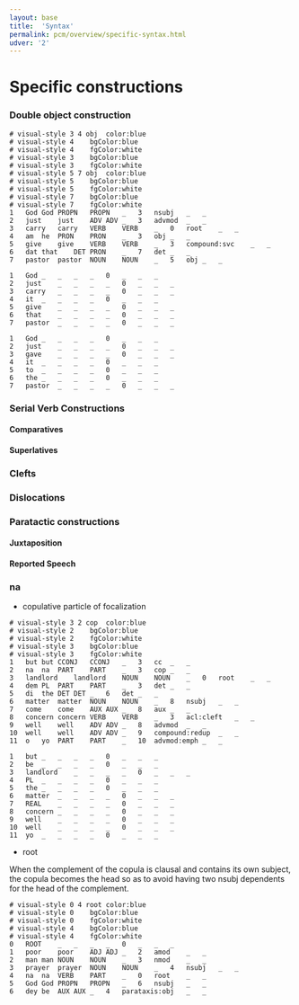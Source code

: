 ```yaml
---
layout: base
title:  'Syntax'
permalink: pcm/overview/specific-syntax.html
udver: '2'
---
```


# Specific constructions

### Double object construction

~~~ conllu
# visual-style 3 4 obj	color:blue
# visual-style 4	bgColor:blue
# visual-style 4	fgColor:white
# visual-style 3	bgColor:blue
# visual-style 3	fgColor:white
# visual-style 5 7 obj	color:blue
# visual-style 5	bgColor:blue
# visual-style 5	fgColor:white
# visual-style 7	bgColor:blue
# visual-style 7	fgColor:white
1	God	God	PROPN	PROPN	_	3	nsubj	_	_
2	just	just	ADV	ADV	_	3	advmod	_	_
3	carry	carry	VERB	VERB	_	0	root	_	_
4	am	he	PRON	PRON	_	3	obj	_	_
5	give	give	VERB	VERB	_	3	compound:svc	_	_
6	dat	that	DET	PRON	_	7	det	_	_
7	pastor	pastor	NOUN	NOUN	_	5	obj	_	_

1	God	_	_	_	_	0	_	_	_
2	just	_	_	_	_	0	_	_	_
3	carry 	_	_	_	_	0	_	_	_
4	it	_	_	_	_	0	_	_	_
5	give	_	_	_	_	0	_	_	_
6	that	_	_	_	_	0	_	_	_
7	pastor	_	_	_	_	0	_	_	_

1	God	_	_	_	_	0	_	_	_
2	just	_	_	_	_	0	_	_	_
3	gave 	_	_	_	_	0	_	_	_
4	it	_	_	_	_	0	_	_	_
5	to	_	_	_	_	0	_	_	_
6	the	_	_	_	_	0	_	_	_
7	pastor	_	_	_	_	0	_	_	_	

~~~

### Serial Verb Constructions

#### Comparatives

#### Superlatives

### Clefts

### Dislocations

### Paratactic constructions

#### Juxtaposition

#### Reported Speech

### na

+ copulative particle of focalization

~~~ conllu
# visual-style 3 2 cop	color:blue
# visual-style 2	bgColor:blue
# visual-style 2	fgColor:white
# visual-style 3	bgColor:blue
# visual-style 3	fgColor:white
1	but	but	CCONJ	CCONJ	_	3	cc	_	_
2	na	na	PART	PART	_	3	cop	_	_
3	landlord	landlord	NOUN	NOUN	_	0	root	_	_
4	dem	PL	PART	PART	_	3	det	_	_
5	di	the	DET	DET	_	6	det	_	_
6	matter	matter	NOUN	NOUN	_	8	nsubj	_	_
7	come	come	AUX	AUX	_	8	aux	_	_
8	concern	concern	VERB	VERB	_	3	acl:cleft	_	_
9	well	well	ADV	ADV	_	8	advmod	_	_
10	well	well	ADV	ADV	_	9	compound:redup	_	_
11	o	yo	PART	PART	_	10	advmod:emph	_	_

1	but	_	_	_	_	0	_	_	_
2	be	_	_	_	_	0	_	_	_
3	landlord 	_	_	_	_	0	_	_	_
4	PL	_	_	_	_	0	_	_	_
5	the	_	_	_	_	0	_	_	_
6	matter	_	_	_	_	0	_	_	_
7	REAL	_	_	_	_	0	_	_	_	
8	concern	_	_	_	_	0	_	_	_	
9	well	_	_	_	_	0	_	_	_	
10	well	_	_	_	_	0	_	_	_	
11	yo	_	_	_	_	0	_	_	_	

~~~

- root

When the complement of the copula is clausal and contains its own subject, the copula becomes the head so as to avoid having two nsubj dependents for the head of the complement.

~~~ conllu
# visual-style 0 4 root	color:blue
# visual-style 0	bgColor:blue
# visual-style 0	fgColor:white
# visual-style 4	bgColor:blue
# visual-style 4	fgColor:white
0	ROOT	_	_	_	_	0	_	_	_	
1	poor	poor	ADJ	ADJ	_	2	amod	_	_
2	man	man	NOUN	NOUN	_	3	nmod	_	_
3	prayer	prayer	NOUN	NOUN	_	4	nsubj	_	_
4	na	na	VERB	PART	_	0	root	_	_
5	God	God	PROPN	PROPN	_	6	nsubj	_	_
6	dey	be	AUX	AUX	_	4	parataxis:obj	_	_
~~~
